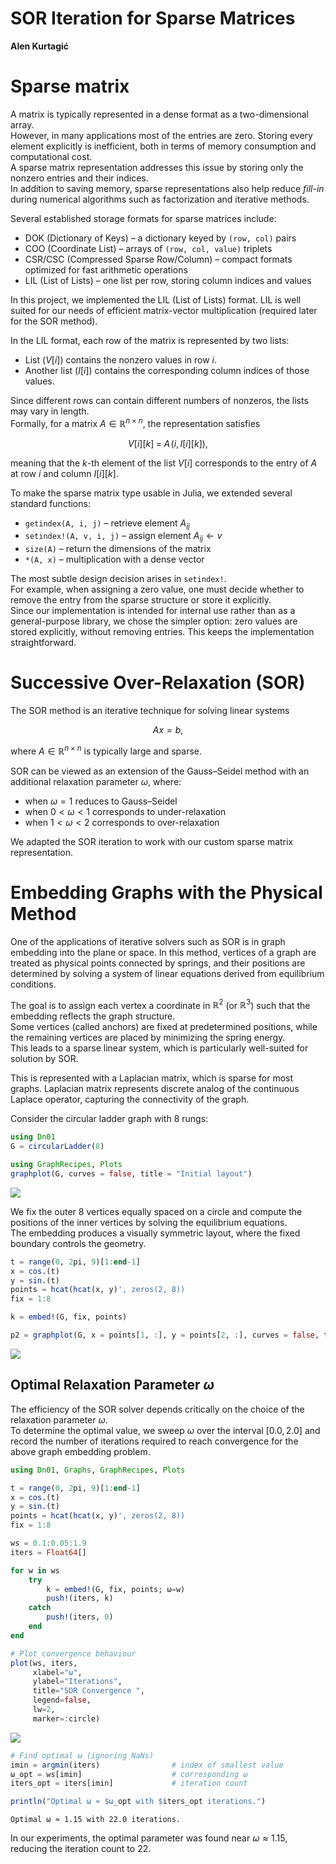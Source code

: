 # SOR Iteration for Sparse Matrices
**Alen Kurtagić**

# Sparse matrix
A matrix is typically represented in a dense format as a two-dimensional array.  
However, in many applications most of the entries are zero. Storing every element explicitly is inefficient, both in terms of memory consumption and computational cost.  
A sparse matrix representation addresses this issue by storing only the nonzero entries and their indices.  
In addition to saving memory, sparse representations also help reduce *fill-in* during numerical algorithms such as factorization and iterative methods.

Several established storage formats for sparse matrices include:

- DOK (Dictionary of Keys) – a dictionary keyed by `(row, col)` pairs  
- COO (Coordinate List) – arrays of `(row, col, value)` triplets  
- CSR/CSC (Compressed Sparse Row/Column) – compact formats optimized for fast arithmetic operations  
- LIL (List of Lists) – one list per row, storing column indices and values  

In this project, we implemented the LIL (List of Lists) format.  LIL is well suited for our needs of efficient matrix-vector multiplication (required later for the SOR method).

In the LIL format, each row of the matrix is represented by two lists:

- List ($V[i]$) contains the nonzero values in row $i$.  
- Another list ($I[i]$) contains the corresponding column indices of those values.  

Since different rows can contain different numbers of nonzeros, the lists may vary in length.  
Formally, for a matrix $A \in \mathbb{R}^{n \times n}$, the representation satisfies

$$
V[i][k] \;=\; A\!\bigl(i,\, I[i][k]\bigr),
$$

meaning that the $k$-th element of the list $V[i]$ corresponds to the entry of $A$ at row $i$ and column $I[i][k]$.

To make the sparse matrix type usable in Julia, we extended several standard functions:

- `getindex(A, i, j)` – retrieve element $A_{ij}$  
- `setindex!(A, v, i, j)` – assign element $A_{ij} \gets v$  
- `size(A)` – return the dimensions of the matrix  
- `*(A, x)` – multiplication with a dense vector  

The most subtle design decision arises in `setindex!`.  
For example, when assigning a zero value, one must decide whether to remove the entry from the sparse structure or store it explicitly.  
Since our implementation is intended for internal use rather than as a general-purpose library, we chose the simpler option: zero values are stored explicitly, without removing entries. This keeps the implementation straightforward.


# Successive Over-Relaxation (SOR)
The SOR method is an iterative technique for solving linear systems

$$
A x = b,
$$

where $A \in \mathbb{R}^{n \times n}$ is typically large and sparse. 

SOR can be viewed as an extension of the Gauss–Seidel method with an additional relaxation parameter $\omega$, where:
- when $\omega = 1$ reduces to Gauss–Seidel 
- when $0 < \omega < 1$ corresponds to under-relaxation 
- when  $1 < \omega < 2$ corresponds to over-relaxation 

We adapted the SOR iteration to work with our custom sparse matrix representation.


# Embedding Graphs with the Physical Method

One of the applications of iterative solvers such as SOR is in graph embedding into the plane or space. In this method, vertices of a graph are treated as physical points connected by springs, and their positions are determined by solving a system of linear equations derived from equilibrium conditions. 

The goal is to assign each vertex a coordinate in $\mathbb{R}^2$ (or $\mathbb{R}^3$) such that the embedding reflects the graph structure.  
Some vertices (called anchors) are fixed at predetermined positions, while the remaining vertices are placed by minimizing the spring energy.  
This leads to a sparse linear system, which is particularly well-suited for solution by SOR.

This is represented with a Laplacian matrix, which is sparse for most graphs. Laplacian matrix represents discrete analog of the continuous Laplace operator, capturing the connectivity of the graph.  

Consider the circular ladder graph with 8 rungs:



```julia
using Dn01
G = circularLadder(8)

using GraphRecipes, Plots
graphplot(G, curves = false, title = "Initial layout")
```

![](figures/report_1_1.png)



We fix the outer 8 vertices equally spaced on a circle and compute the positions of the inner vertices by solving the equilibrium equations.  
The embedding produces a visually symmetric layout, where the fixed boundary controls the geometry.


```julia
t = range(0, 2pi, 9)[1:end-1]
x = cos.(t)
y = sin.(t)
points = hcat(hcat(x, y)', zeros(2, 8))
fix = 1:8

k = embed!(G, fix, points)

p2 = graphplot(G, x = points[1, :], y = points[2, :], curves = false, title = "Resulting layout")
```

![](figures/report_2_1.png)



## Optimal Relaxation Parameter $\omega$

The efficiency of the SOR solver depends critically on the choice of the relaxation parameter $\omega$.  
To determine the optimal value, we sweep $\omega$ over the interval $[0.0, 2.0]$ and record the number of iterations required to reach convergence for the above graph embedding problem.

```julia
using Dn01, Graphs, GraphRecipes, Plots

t = range(0, 2pi, 9)[1:end-1]
x = cos.(t)
y = sin.(t)
points = hcat(hcat(x, y)', zeros(2, 8))
fix = 1:8

ws = 0.1:0.05:1.9
iters = Float64[]

for w in ws
    try
        k = embed!(G, fix, points; ω=w)
        push!(iters, k)
    catch
        push!(iters, 0)
    end
end

# Plot convergence behaviour
plot(ws, iters,
     xlabel="ω",
     ylabel="Iterations",
     title="SOR Convergence ",
     legend=false,
     lw=2,
     marker=:circle)
```

![](figures/report_3_1.png)

```julia
# Find optimal ω (ignoring NaNs)
imin = argmin(iters)                # index of smallest value
ω_opt = ws[imin]                    # corresponding ω
iters_opt = iters[imin]             # iteration count

println("Optimal ω ≈ $ω_opt with $iters_opt iterations.")
```

```
Optimal ω ≈ 1.15 with 22.0 iterations.
```





In our experiments, the optimal parameter was found near $\omega \approx 1.15$, reducing the iteration count to 22.  